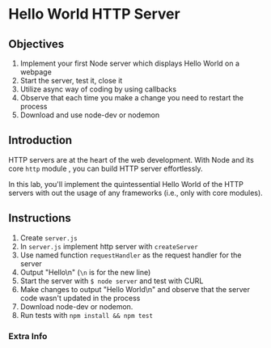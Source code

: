 # Hello World HTTP Server

## Objectives

1. Implement your first Node server which displays Hello World on a webpage
1. Start the server, test it, close it
1. Utilize async way of coding by using callbacks
1. Observe that each time you make a change you need to restart the process
1. Download and use node-dev or nodemon

## Introduction

HTTP servers are at the heart of the web development. With Node and its core `http` module , you  can build HTTP server effortlessly. 

In this lab, you'll implement the quintessential Hello World of the HTTP servers with out the usage of any frameworks (i.e., only with core modules). 

## Instructions

1. Create `server.js`
2. In `server.js` implement http server with `createServer`
3. Use named function `requestHandler` as the request handler for the server
4. Output "Hello\n" (`\n` is for the new line)
5. Start the server with `$ node server` and test with CURL
6. Make changes to output "Hello World\n" and observe that the server code wasn't updated in the process
7. Download node-dev or nodemon. 
8. Run tests with `npm install && npm test`




### Extra Info
